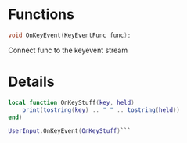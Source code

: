 # Functions

```cpp
void OnKeyEvent(KeyEventFunc func);
```
Connect func to the keyevent stream

# Details

```lua
local function OnKeyStuff(key, held)
    print(tostring(key) .. " " .. tostring(held))
end)

UserInput.OnKeyEvent(OnKeyStuff)```

